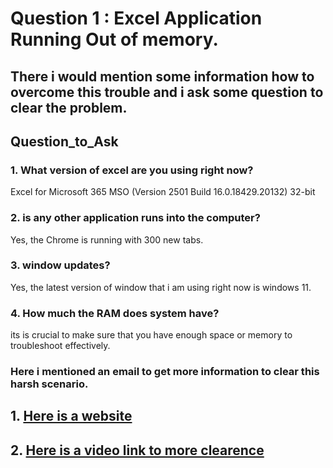# Question 1 : Excel Application Running Out of memory.
## There i would mention some information how to overcome this trouble and i ask some question to clear the problem.

## Question_to_Ask
### 1. What version of excel are you using right now?

Excel for Microsoft 365 MSO (Version 2501 Build 16.0.18429.20132) 32-bit 
### 2. is any other application runs into the computer?

Yes, the Chrome is running with 300 new tabs.
### 3. window updates?

Yes, the latest version of window that i am using right now is windows 11.
### 4. How much the RAM does system have?

its is crucial to make sure that you have  enough space or memory to troubleshoot effectively.
### Here i mentioned an email to get more information to clear this harsh scenario.

## 1. [Here is a website](https://www.groovypost.com/howto/fix-the-excel-out-of-memory-error/)
## 2. [Here is a video link to more clearence](https://www.youtube.com/watch?v=nDO_sS6JtmY&t=291s)

